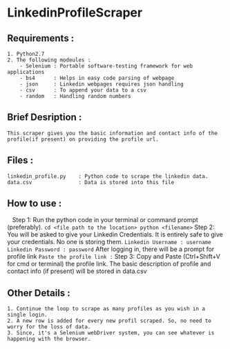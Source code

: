 # LinkedinProfileScraper

## Requirements :
    1. Python2.7
    2. The following modeules :
        - Selenium : Portable software-testing framework for web applications
        - bs4      : Helps in easy code parsing of webpage
        - json     : Linkedin webpages requires json handling
        - csv      : To append your data to a csv
        - random   : Handling random numbers

## Brief Desription :
    This scraper gives you the basic information and contact info of the profile(if present) on providing the profile url.

## Files :
    linkedin_profile.py    : Python code to scrape the linkedin data.
    data.csv               : Data is stored into this file

## How to use :
    Step 1: 
    Run the python code in your terminal or command prompt (preferably).
    ```
    cd <file path to the location>
    python <filename>
    ```
    Step 2: 
    You will be asked to give your Linkedin Credentials. It is entirely safe to give your credentials. No one is storing         them.
    ```
    Linkedin Username : username
    Linkedin Password : password
    ```
    After logging in, there will be a prompt for profile link
    ```
    Paste the profile link :
    ```
    Step 3:
    Copy and Paste (Ctrl+Shift+V for cmd or terminal) the profile link.
    The basic description of profile and contact info (if present) will be stored in data.csv

## Other Details :
    1. Continue the loop to scrape as many profiles as you wish in a single login.
    2. A new row is added for every new profil scraped. So, no need to worry for the loss of data.
    3. Since, it's a Selenium webDriver system, you can see whatever is happening with the browser.
